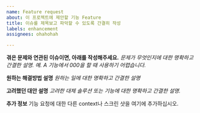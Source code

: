 ```yaml
---
name: Feature request
about: 이 프로젝트에 제안할 기능 Feature
title: 이슈를 제목보고 파악할 수 있도록 간결히 작성
labels: enhancement
assignees: ohahohah

---
```


**겪은 문제와 연관된 이슈이면, 아래를 작성해주세요.**
*문제가 무엇인지에 대한 명확하고 간결한 설명. 예. A 기능에서 000을 할 때 사용하기 어렵습니다.*

**원하는 해결방법 설명**
*원하는 일에 대한 명확하고 간결한 설명*

**고려했던 대안 설명**
*고려한 대체 솔루션 또는 기능에 대한 명확하고 간결한 설명.*

**추가 정보**
기능 요청에 대한 다른 context나 스크린 샷을 여기에 추가하십시오.
